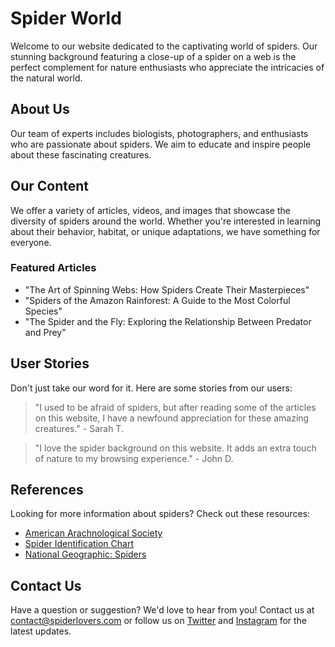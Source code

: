 <!--font:IBM Plex Sans-->

# Spider World

Welcome to our website dedicated to the captivating world of spiders. Our stunning background featuring a close-up of a spider on a web is the perfect complement for nature enthusiasts who appreciate the intricacies of the natural world.

## About Us

Our team of experts includes biologists, photographers, and enthusiasts who are passionate about spiders. We aim to educate and inspire people about these fascinating creatures.

## Our Content

We offer a variety of articles, videos, and images that showcase the diversity of spiders around the world. Whether you're interested in learning about their behavior, habitat, or unique adaptations, we have something for everyone.

### Featured Articles

- "The Art of Spinning Webs: How Spiders Create Their Masterpieces"
- "Spiders of the Amazon Rainforest: A Guide to the Most Colorful Species"
- "The Spider and the Fly: Exploring the Relationship Between Predator and Prey"

## User Stories

Don't just take our word for it. Here are some stories from our users:

> "I used to be afraid of spiders, but after reading some of the articles on this website, I have a newfound appreciation for these amazing creatures." - Sarah T.

> "I love the spider background on this website. It adds an extra touch of nature to my browsing experience." - John D.

## References

Looking for more information about spiders? Check out these resources:

- [American Arachnological Society](#)
- [Spider Identification Chart](#)
- [National Geographic: Spiders](#)

## Contact Us

Have a question or suggestion? We'd love to hear from you! Contact us at [contact@spiderlovers.com](mailto:contact@spiderlovers.com) or follow us on [Twitter](#) and [Instagram](#) for the latest updates.

<!--

Write me content for website with wallpaper which alt text is:

"A close-up of a spider on a web"

The name/title of the page should not be 1:1 copy of the alt text but rather a real content of the website which is using this wallpaper.

- Use markdown format 
- Start with heading
- Heading should be short and concise
- The content should look like a real website 
- The website should not be about the wallpaper, wallpaper is just a related background
- Heading should be contain work "wallpaper" or "background"
- Include real sections like references, contact, user stories, etc. use things relevant to the page purpose.
- Feel free to use structure like headings, bullets, numbering, blockquotes, paragraphs, horizontal lines, etc.
- You can use formatting like bold or _italic_
- You can include UTF-8 emojis
- Links should be only #hash anchors (and you can refer to the document itself)
- Do not include images


---


# The Arachnid's Lair: A Wallpaper for Nature Lovers

Welcome to The Arachnid's Lair, a website dedicated to the beauty and mystery of spiders. Our wallpaper featuring a close-up of a spider on a web is the perfect background for nature lovers who appreciate the intricate designs found in the natural world.

## About Us

At The Arachnid's Lair, we aim to educate and inspire people about the fascinating world of spiders. Our team of experts includes biologists, photographers, and enthusiasts who are passionate about these eight-legged creatures.

## Our Content

We offer a variety of articles, videos, and images that showcase the diversity of spiders around the world. Whether you're interested in learning about their behavior, habitat, or unique adaptations, we have something for everyone.

### Featured Articles

- "The Art of Spinning Webs: How Spiders Create Their Masterpieces"
- "Spiders of the Amazon Rainforest: A Guide to the Most Colorful Species"
- "The Spider and the Fly: Exploring the Relationship Between Predator and Prey"

## User Stories

Don't just take our word for it. Here are some stories from our users:

> "I've always been afraid of spiders, but after reading some of the articles on The Arachnid's Lair, I have a newfound appreciation for these amazing creatures." - Sarah T.

> "I love using the spider wallpaper as my desktop background. It reminds me of the beauty and complexity of nature every time I turn on my computer." - John D.

## References

Looking for more information about spiders? Check out these resources:

- [American Arachnological Society](#)
- [Spider Identification Chart](#)
- [National Geographic: Spiders](#)

## Contact Us

Have a question or suggestion? We'd love to hear from you! Contact us at [contact@arachnidslair.com](mailto:contact@arachnidslair.com) or follow us on [Twitter](#) and [Instagram](#) for the latest updates.


---


Heading should not include word "wallpaper". The website should not be about the wallpaper itself, wallpaper is just a related background, rewrite whole content.


---


# The Fascinating World of Spiders: A Nature Lover's Haven

Welcome to our website dedicated to the captivating world of spiders. Our stunning background featuring a close-up of a spider on a web is the perfect complement for nature enthusiasts who appreciate the intricacies of the natural world.

## About Us

Our team of experts includes biologists, photographers, and enthusiasts who are passionate about spiders. We aim to educate and inspire people about these fascinating creatures.

## Our Content

We offer a variety of articles, videos, and images that showcase the diversity of spiders around the world. Whether you're interested in learning about their behavior, habitat, or unique adaptations, we have something for everyone.

### Featured Articles

- "The Art of Spinning Webs: How Spiders Create Their Masterpieces"
- "Spiders of the Amazon Rainforest: A Guide to the Most Colorful Species"
- "The Spider and the Fly: Exploring the Relationship Between Predator and Prey"

## User Stories

Don't just take our word for it. Here are some stories from our users:

> "I used to be afraid of spiders, but after reading some of the articles on this website, I have a newfound appreciation for these amazing creatures." - Sarah T.

> "I love the spider background on this website. It adds an extra touch of nature to my browsing experience." - John D.

## References

Looking for more information about spiders? Check out these resources:

- [American Arachnological Society](#)
- [Spider Identification Chart](#)
- [National Geographic: Spiders](#)

## Contact Us

Have a question or suggestion? We'd love to hear from you! Contact us at [contact@spiderlovers.com](mailto:contact@spiderlovers.com) or follow us on [Twitter](#) and [Instagram](#) for the latest updates.

-->
